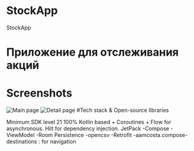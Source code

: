 # StockApp
StockApp

# Приложение для отслеживания акций

# Screenshots
![Main page](https://github.com/Eganin/StockApp/new/main/assets/stock_1.png)
![Detail page](https://github.com/Eganin/StockApp/new/main/assets/stock_2.png)
#Tech stack & Open-source libraries

Minimum SDK level 21
100% Kotlin based + Coroutines + Flow for asynchronous.
Hilt for dependency injection.
JetPack
-Compose
-ViewModel
-Room Persistence 
-opencsv
-Retrofit
-aamcosta.compose-destinations : for navigation
